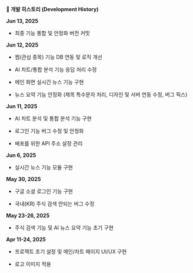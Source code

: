 **🚀 개발 히스토리 (Development History)**

**Jun 13, 2025**

- 최종 기능 통합 및 안정화 버전 커밋

**Jun 12, 2025**

- 찜(관심 종목) 기능 DB 연동 및 로직 개선

- AI 차트/통합 분석 기능 응답 처리 수정

- 메인 화면 실시간 뉴스 기능 구현 

- 뉴스 요약 기능 안정화 (제목 특수문자 처리, 디자인 및 서버 연동 수정, 버그 픽스)


**Jun 11, 2025**

- AI 차트 분석 및 통합 분석 기능 구현

- 로그인 기능 버그 수정 및 안정화

- 배포를 위한 API 주소 설정 관리


**Jun 6, 2025**

- 실시간 뉴스 기능 모듈 구현




**May 30, 2025**

- 구글 소셜 로그인 기능 구현

- 국내(KR) 주식 검색 안되는 버그 수정


**May 23-26, 2025**

- 주식 검색 기능 및 AI 뉴스 요약 기능 초기 구현



**Apr 11-24, 2025**

- 프로젝트 초기 설정 및 메인/차트 페이지 UI/UX 구현

- 로고 이미지 적용


